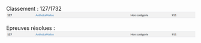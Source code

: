 Classement : 127/1732
![alt text](https://github.com/AnthoLaMalice/CTF-Writeups/blob/main/FCSC2021/pictures/rank1.PNG)

Epreuves résolues :
![alt text](https://github.com/AnthoLaMalice/CTF-Writeups/blob/main/FCSC2021/pictures/rank1.PNG)
